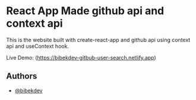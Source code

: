 # React App Made github api and context api
This is the website built with create-react-app and github api using context api and useContext hook.

Live Demo: (https://bibekdev-gitbub-user-search.netlify.app)
## Authors

- [@bibekdev](https://www.github.com/bibekdev)

